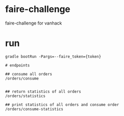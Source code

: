 # faire-challenge
faire-challenge for vanhack

# run
```
gradle bootRun -Pargs=--faire_token={token}

# endpoints

## consume all orders
/orders/consume


## return statistics of all orders
/orders/statistics

## print statistics of all orders and consume order
/orders/consume-statistics

